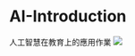 # AI-Introduction
人工智慧在教育上的應用作業
![]([https://www.xiaoluboke.com/wp-content/uploads/2023/03/AIGC.jpg](https://www.taiwanjustice.net/wp-content/uploads/2023/01/ai.jpg))
